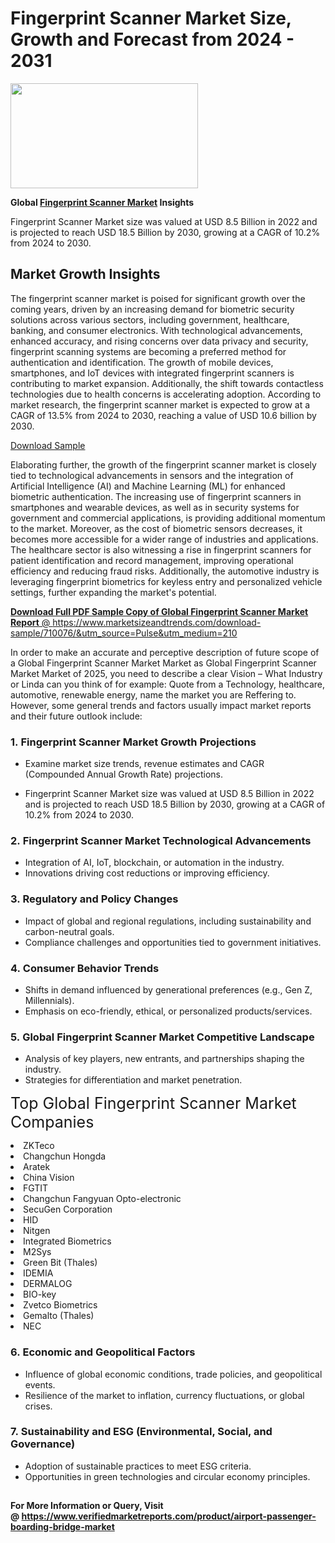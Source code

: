 <H1>Fingerprint Scanner Market Size, Growth and Forecast from 2024 - 2031</H1><img class="aligncenter size-medium wp-image-584254" src="https://thirdeyenews.in/wp-content/uploads/2024/09/Global-Market-Research-300x168.jpeg" alt="" width="300" height="168" /><p><strong>Global&nbsp;<a href="https://www.marketsizeandtrends.com/download-sample/710076/&amp;utm_source=Pulse&amp;utm_medium=210">Fingerprint Scanner Market</a> Insights</strong></p><p>Fingerprint Scanner Market size was valued at USD 8.5 Billion in 2022 and is projected to reach USD 18.5 Billion by 2030, growing at a CAGR of 10.2% from 2024 to 2030.</p><p><h2>Market Growth Insights</h2> <p>The fingerprint scanner market is poised for significant growth over the coming years, driven by an increasing demand for biometric security solutions across various sectors, including government, healthcare, banking, and consumer electronics. With technological advancements, enhanced accuracy, and rising concerns over data privacy and security, fingerprint scanning systems are becoming a preferred method for authentication and identification. The growth of mobile devices, smartphones, and IoT devices with integrated fingerprint scanners is contributing to market expansion. Additionally, the shift towards contactless technologies due to health concerns is accelerating adoption. According to market research, the fingerprint scanner market is expected to grow at a CAGR of 13.5% from 2024 to 2030, reaching a value of USD 10.6 billion by 2030.</p> <p><a href="#">Download Sample</a></p> <p>Elaborating further, the growth of the fingerprint scanner market is closely tied to technological advancements in sensors and the integration of Artificial Intelligence (AI) and Machine Learning (ML) for enhanced biometric authentication. The increasing use of fingerprint scanners in smartphones and wearable devices, as well as in security systems for government and commercial applications, is providing additional momentum to the market. Moreover, as the cost of biometric sensors decreases, it becomes more accessible for a wider range of industries and applications. The healthcare sector is also witnessing a rise in fingerprint scanners for patient identification and record management, improving operational efficiency and reducing fraud risks. Additionally, the automotive industry is leveraging fingerprint biometrics for keyless entry and personalized vehicle settings, further expanding the market's potential.</p> <p><a href="#"></p><p><span class=""><strong>Download Full PDF Sample Copy of Global Fingerprint Scanner Market Report</strong> @ <a href="https://www.marketsizeandtrends.com/download-sample/710076/&amp;utm_source=Pulse&amp;utm_medium=210" target="_blank">https://www.marketsizeandtrends.com/download-sample/710076/&amp;utm_source=Pulse&amp;utm_medium=210</a></span></p><p>In order to make an accurate and perceptive description of future scope of a Global&nbsp;Fingerprint Scanner Market Market as Global&nbsp;Fingerprint Scanner Market Market of 2025, you need to describe a clear Vision &ndash; What Industry or Linda can you think of for example: Quote from a Technology, healthcare, automotive, renewable energy, name the market you are Reffering to. However, some general trends and factors usually impact market reports and their future outlook include:</p><h3>1.&nbsp;<strong>Fingerprint Scanner Market Growth Projections</strong></h3><ul><li>Examine market size trends, revenue estimates and CAGR (Compounded Annual Growth Rate) projections.</li><li><p>Fingerprint Scanner Market size was valued at USD 8.5 Billion in 2022 and is projected to reach USD 18.5 Billion by 2030, growing at a CAGR of 10.2% from 2024 to 2030.</p></li></ul><h3>2.&nbsp;<strong>Fingerprint Scanner Market Technological Advancements</strong></h3><ul><li>Integration of AI, IoT, blockchain, or automation in the industry.</li><li>Innovations driving cost reductions or improving efficiency.</li></ul><h3>3.&nbsp;<strong>Regulatory and Policy Changes</strong></h3><ul><li>Impact of global and regional regulations, including sustainability and carbon-neutral goals.</li><li>Compliance challenges and opportunities tied to government initiatives.</li></ul><h3>4.&nbsp;<strong>Consumer Behavior Trends</strong></h3><ul><li>Shifts in demand influenced by generational preferences (e.g., Gen Z, Millennials).</li><li>Emphasis on eco-friendly, ethical, or personalized products/services.</li></ul><h3>5.&nbsp;<strong>Global Fingerprint Scanner Market Competitive Landscape</strong></h3><ul><li>Analysis of key players, new entrants, and partnerships shaping the industry.</li><li>Strategies for differentiation and market penetration.</li></ul><p data-pm-slice="1 1 []"><span style="color: inherit; font-family: inherit; font-size: 25px;">Top Global Fingerprint Scanner Market Companies</span></p><div class="" data-test-id=""><p><li>ZKTeco</li><li> Changchun Hongda</li><li> Aratek</li><li> China Vision</li><li> FGTIT</li><li> Changchun Fangyuan Opto-electronic</li><li> SecuGen Corporation</li><li> HID</li><li> Nitgen</li><li> Integrated Biometrics</li><li> M2Sys</li><li> Green Bit (Thales)</li><li> IDEMIA</li><li> DERMALOG</li><li> BIO-key</li><li> Zvetco Biometrics</li><li> Gemalto (Thales)</li><li> NEC</li></p></div><h3>6.&nbsp;<strong>Economic and Geopolitical Factors</strong></h3><ul><li>Influence of global economic conditions, trade policies, and geopolitical events.</li><li>Resilience of the market to inflation, currency fluctuations, or global crises.</li></ul><h3>7.&nbsp;<strong>Sustainability and ESG (Environmental, Social, and Governance)</strong></h3><ul><li>Adoption of sustainable practices to meet ESG criteria.</li><li>Opportunities in green technologies and circular economy principles.</li></ul><h2><strong style="font-size: 14px;">For More Information or Query, Visit @&nbsp;</strong><a style="background-color: #ffffff; font-size: 14px;" href="https://www.marketsizeandtrends.com/report/fingerprint-scanner-market/" target="_blank">https://www.verifiedmarketreports.com/product/airport-passenger-boarding-bridge-market</a></h2>
